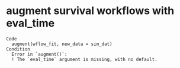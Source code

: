 # augment survival workflows with eval_time

    Code
      augment(wflow_fit, new_data = sim_dat)
    Condition
      Error in `augment()`:
      ! The `eval_time` argument is missing, with no default.

